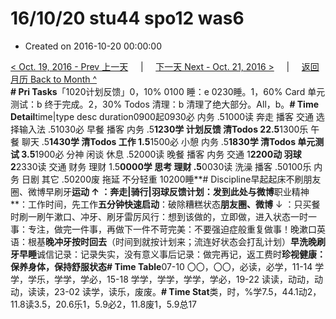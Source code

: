# 16/10/20 stu44 spo12 was6

* Created on 2016-10-20 00:00:00

[&lt; Oct. 19, 2016 - Prev 上一天](d19.md)     \|     [下一天 Next - Oct. 21, 2016 &gt;](d21.md)     \|     [返回月历 Back to Month ^](index.md)   
**\# Pri Tasks**「1020计划反馈」0，10% 0100 睡：e 0230睡。1，60% Card 单元测试：b 终于完成。2，30% Todos 清理：b 清理了绝大部分。All，b。**\# Time Detail**time\|type desc duration0900起0930必 内务 .51000读 奔走 播客 交通 选择输入法 .51030必 早餐 播客 内务 .5**1230学 计划反馈 清Todos 22.5**1300乐 午餐 聊天 .5**1430学 清Todos 工作 1.5**1500必 小憩 内务 .5**1830学 清Todos 单元测试 3.5**1900必 分神 闲谈 休息 .52000读 晚餐 播客 内务 交通 1**2200动 羽球 2**2330读 交通 财务 理财 1.5**0000学 思考 理财 .5**0030读 洗澡 播客 .50100乐 内务 日剧 其它 .50200废 拖延 不分轻重 10200睡**\# Discipline早起起床不刷朋友圈、微博早刷牙**运动 ↑ ：奔走\|骑行\|羽球反馈计划：发到此处与微博**职业精神**：工作时间，先工作**五分钟快速启动**：破除糟糕状态**朋友圈、微博** ↓ ：只买餐时刷一刷午漱口、冲牙、刷牙雷厉风行：想到该做的，立即做，进入状态一时一事：专注，做完一件事，再做下一件不苛完美：不要强迫症般重复做事！晚漱口英语：根基**晚冲牙按时回去**（时间到就按计划来；流连好状态会打乱计划）**早洗晚刷牙早睡**诚信记录：记录失实，没有意义事后记录：做完再记，返工费时**珍视健康：保养身体，保持舒服状态\# Time Table**07-10 〇〇，〇〇，必读，必学，11-14 学学，学乐，学学，学必，15-18 学学，学学，学学，学必，19-22 读读，动动，动动，读读，23-02 读学，读乐，废废。**\# Time Stat**类，时，%学7.5，44.1动2，11.8读3.5，20.6乐1，5.9必2，11.8废1，5.9总17

